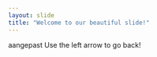 ```yaml
---
layout: slide
title: "Welcome to our beautiful slide!"
---
```

aangepast
Use the left arrow to go back!